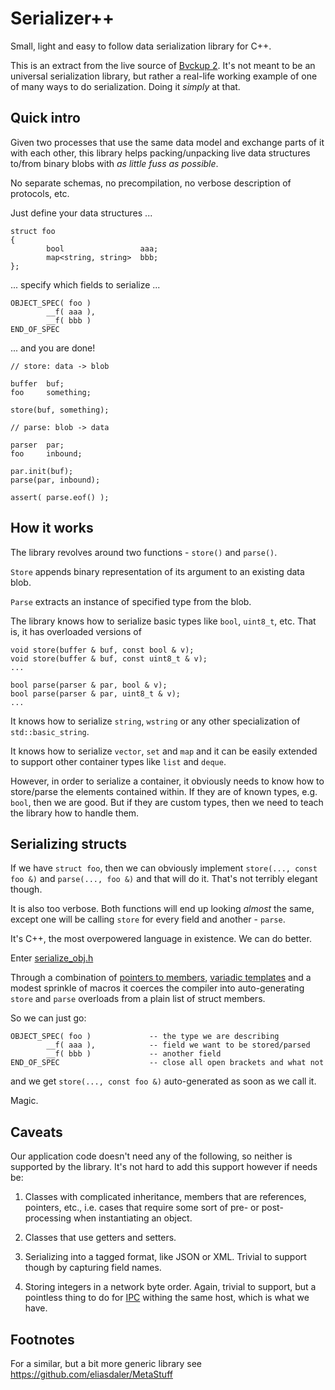 # Serializer++

Small, light and easy to follow data serialization library for C++.

This is an extract from the live source of [Bvckup 2](https://bvckup2.com). It's not meant to be an universal serialization library, but rather a real-life working example of one of many ways to do serialization. Doing it *simply* at that.

## Quick intro

Given two processes that use the same data model and exchange parts of it with each other, this library helps packing/unpacking live data structures to/from binary blobs with *as little fuss as possible*.

No separate schemas, no precompilation, no verbose description of protocols, etc.

Just define your data structures ...

```
struct foo
{
        bool                 aaa;
        map<string, string>  bbb;
};
```

... specify  which fields to serialize ...

```
OBJECT_SPEC( foo )
        __f( aaa ),
        __f( bbb )
END_OF_SPEC
```

... and you are done!

```
// store: data -> blob

buffer  buf;
foo     something;

store(buf, something);

// parse: blob -> data

parser  par;
foo     inbound;

par.init(buf);
parse(par, inbound);

assert( parse.eof() );
```

## How it works

The library revolves around two functions - `store()` and `parse()`.

`Store` appends binary representation of its argument to an existing data blob.

`Parse` extracts an instance of specified type from the blob.

The library knows how to serialize basic types like `bool`, `uint8_t`, etc. That is, it has overloaded versions of

```
void store(buffer & buf, const bool & v);
void store(buffer & buf, const uint8_t & v);
...

bool parse(parser & par, bool & v);
bool parse(parser & par, uint8_t & v);
...
```

It knows how to serialize `string`, `wstring` or any other specialization of `std::basic_string`.

It knows how to serialize `vector`, `set` and `map` and it can be easily extended to support other container types like `list` and `deque`.

However, in order to serialize a container, it obviously needs to know how to store/parse the elements contained within. If they are of known types, e.g. `bool`, then we are good. But if they are custom types, then we need to teach the library how to handle them.

## Serializing structs

If we have `struct foo`, then we can obviously implement `store(..., const foo &)` and `parse(..., foo &)` and that will do it. That's not terribly elegant though.

It is also too verbose. Both functions will end up looking _almost_ the same, except one will be calling `store` for every field and another - `parse`.

It's C++, the most overpowered language in existence. We can do better.

Enter [serialize_obj.h]()

Through a combination of [pointers to members](https://isocpp.org/wiki/faq/pointers-to-members), [variadic templates](https://eli.thegreenplace.net/2014/variadic-templates-in-c/) and a modest sprinkle of macros it coerces the compiler into auto-generating `store` and `parse` overloads from a plain list of struct members.

So we can just go:

```
OBJECT_SPEC( foo )             -- the type we are describing
        __f( aaa ),            -- field we want to be stored/parsed 
        __f( bbb )             -- another field
END_OF_SPEC                    -- close all open brackets and what not
```

and we get `store(..., const foo &)` auto-generated as soon as we call it.

Magic.

## Caveats

Our application code doesn't need any of the following, so neither is supported by the library. It's not hard to add this support however if needs be:

1. Classes with complicated inheritance, members that are references, pointers, etc., i.e. cases that require some sort of pre- or post-processing when instantiating an object.

2. Classes that use getters and setters.

3. Serializing into a tagged format, like JSON or XML. Trivial to support though by capturing field names.

4. Storing integers in a network byte order. Again, trivial to support, but a pointless thing to do for [IPC](https://en.wikipedia.org/wiki/Inter-process_communication) withing the same host, which is what we have.

## Footnotes

For a similar, but a bit more generic library see https://github.com/eliasdaler/MetaStuff

